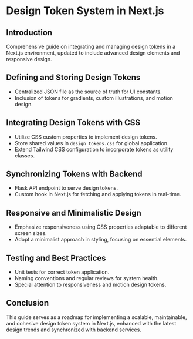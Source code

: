 # Design Token System in Next.js

## Introduction
Comprehensive guide on integrating and managing design tokens in a Next.js environment, updated to include advanced design elements and responsive design.

## Defining and Storing Design Tokens
- Centralized JSON file as the source of truth for UI constants.
- Inclusion of tokens for gradients, custom illustrations, and motion design.

## Integrating Design Tokens with CSS
- Utilize CSS custom properties to implement design tokens.
- Store shared values in `design_tokens.css` for global application.
- Extend Tailwind CSS configuration to incorporate tokens as utility classes.

## Synchronizing Tokens with Backend
- Flask API endpoint to serve design tokens.
- Custom hook in Next.js for fetching and applying tokens in real-time.

## Responsive and Minimalistic Design
- Emphasize responsiveness using CSS properties adaptable to different screen sizes.
- Adopt a minimalist approach in styling, focusing on essential elements.

## Testing and Best Practices
- Unit tests for correct token application.
- Naming conventions and regular reviews for system health.
- Special attention to responsiveness and motion design tokens.

## Conclusion
This guide serves as a roadmap for implementing a scalable, maintainable, and cohesive design token system in Next.js, enhanced with the latest design trends and synchronized with backend services.


